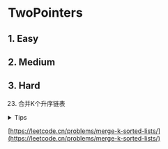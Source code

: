 # TwoPointers

## 1. Easy

## 2. Medium

## 3. Hard

23. 合并K个升序链表

<details>
<summary>Tips</summary>

1. 使用优先级队列更简单
2. 归并排序合并n个
3. 对于合并2个链表一定要使用烧饼节点会很简单
4. 参考143. 重排链表

</details>

[https://leetcode.cn/problems/merge-k-sorted-lists/](https://leetcode.cn/problems/merge-k-sorted-lists/)